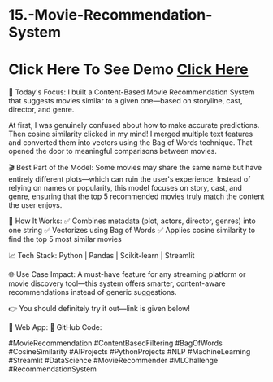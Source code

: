 # 15.-Movie-Recommendation-System

# Click Here To See Demo [Click Here](https://moviesrecommendationbyzaidnaeem.streamlit.app/)

🧠 Today's Focus:
I built a Content-Based Movie Recommendation System that suggests movies similar to a given one—based on storyline, cast, director, and genre.

At first, I was genuinely confused about how to make accurate predictions. Then cosine similarity clicked in my mind!
I merged multiple text features and converted them into vectors using the Bag of Words technique. That opened the door to meaningful comparisons between movies.

🎬 Best Part of the Model:
Some movies may share the same name but have entirely different plots—which can ruin the user's experience.
Instead of relying on names or popularity, this model focuses on story, cast, and genre, ensuring that the top 5 recommended movies truly match the content the user enjoys.

📌 How It Works:
✅ Combines metadata (plot, actors, director, genres) into one string
✅ Vectorizes using Bag of Words
✅ Applies cosine similarity to find the top 5 most similar movies

📈 Tech Stack:
Python | Pandas | Scikit-learn | Streamlit

🌐 Use Case Impact:
A must-have feature for any streaming platform or movie discovery tool—this system offers smarter, content-aware recommendations instead of generic suggestions.

👉 You should definitely try it out—link is given below!

🔗 Web App: 
🔗 GitHub Code: 


#MovieRecommendation #ContentBasedFiltering #BagOfWords #CosineSimilarity
#AIProjects #PythonProjects #NLP #MachineLearning #Streamlit #DataScience
#MovieRecommender #MLChallenge #RecommendationSystem
